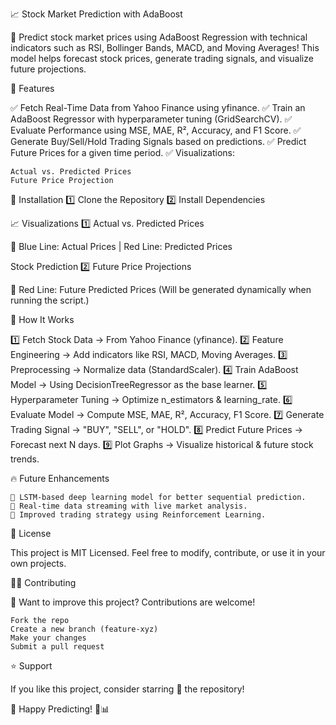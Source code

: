 📈 Stock Market Prediction with AdaBoost

🔮 Predict stock market prices using AdaBoost Regression with technical indicators such as RSI, Bollinger Bands, MACD, and Moving Averages! This model helps forecast stock prices, generate trading signals, and visualize future projections.


📌 Features

✅ Fetch Real-Time Data from Yahoo Finance using yfinance.
✅ Train an AdaBoost Regressor with hyperparameter tuning (GridSearchCV).
✅ Evaluate Performance using MSE, MAE, R², Accuracy, and F1 Score.
✅ Generate Buy/Sell/Hold Trading Signals based on predictions.
✅ Predict Future Prices for a given time period.
✅ Visualizations:

    Actual vs. Predicted Prices
    Future Price Projection



🚀 Installation
1️⃣ Clone the Repository
2️⃣ Install Dependencies

📈 Visualizations
1️⃣ Actual vs. Predicted Prices

📌 Blue Line: Actual Prices | Red Line: Predicted Prices

Stock Prediction
2️⃣ Future Price Projections

📌 Red Line: Future Predicted Prices
(Will be generated dynamically when running the script.)


🧠 How It Works

1️⃣ Fetch Stock Data → From Yahoo Finance (yfinance).
2️⃣ Feature Engineering → Add indicators like RSI, MACD, Moving Averages.
3️⃣ Preprocessing → Normalize data (StandardScaler).
4️⃣ Train AdaBoost Model → Using DecisionTreeRegressor as the base learner.
5️⃣ Hyperparameter Tuning → Optimize n_estimators & learning_rate.
6️⃣ Evaluate Model → Compute MSE, MAE, R², Accuracy, F1 Score.
7️⃣ Generate Trading Signal → "BUY", "SELL", or "HOLD".
8️⃣ Predict Future Prices → Forecast next N days.
9️⃣ Plot Graphs → Visualize historical & future stock trends.

🔥 Future Enhancements

    🔄 LSTM-based deep learning model for better sequential prediction.
    📡 Real-time data streaming with live market analysis.
    🤖 Improved trading strategy using Reinforcement Learning.

📜 License

This project is MIT Licensed. Feel free to modify, contribute, or use it in your own projects.

👨‍💻 Contributing

🚀 Want to improve this project? Contributions are welcome!

    Fork the repo
    Create a new branch (feature-xyz)
    Make your changes
    Submit a pull request


⭐ Support

If you like this project, consider starring 🌟 the repository!

🎯 Happy Predicting! 🚀📊



